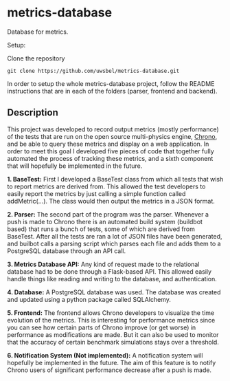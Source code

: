 # metrics-database
Database for metrics.

Setup:

Clone the repository
```
git clone https://github.com/uwsbel/metrics-database.git
```

In order to setup the whole metrics-database project, follow the README instructions that are in each of the folders (parser, frontend and backend).

## Description
This project was developed to record output metrics (mostly performance) of the tests that are run on the open source multi-physics engine, <a href="http://github.com/" target="_blank">Chrono</a>, and be able to query these metrics and display on a web application. In order to meet this goal I developed five pieces of code that together fully automated the process of tracking these metrics, and a sixth component that will hopefully be implemented in the future. 
                              
**1. BaseTest:** First I developed a BaseTest class from which all tests that wish to report metrics are derived from. This allowed the test developers to easily report the metrics by just calling a simple function called addMetric(...). The class would then output the metrics in a JSON format.

**2. Parser:** The second part of the program was the parser. Whenever a push is made to Chrono there is an automated build system (buildbot based) that runs a bunch of tests, some of which are derived from BaseTest. After all the tests are ran a lot of JSON files have been generated, and builbot calls a parsing script which parses each file and adds them to a PostgreSQL database through an API call.

**3. Metrics Database API:** Any kind of request made to the relational database had to be done through a Flask-based API. This allowed easily handle things like reading and writing to the database, and authentication.

**4. Database:** A PostgreSQL database was used. The database was created and updated using a python package called SQLAlchemy.

**5. Frontend:** The frontend allows Chrono developers to visualize the time evolution of the metrics. This is interesting for performance metrics since you can see how certain parts of Chrono improve (or get worse) in performance as modifications are made. But it can also be used to monitor that the accuracy of certain benchmark simulations stays over a threshold.

**6. Notification System (Not implemented):**  A notification system will hopefully be implemented in the future. The aim of this feature is to notify Chrono users of significant performance decrease after a push is made.
